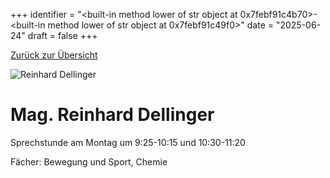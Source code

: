 
+++
identifier = "<built-in method lower of str object at 0x7febf91c4b70>-<built-in method lower of str object at 0x7febf91c49f0>"
date = "2025-06-24"
draft = false
+++

 [Zurück zur Übersicht](/schule/lehrpersonal/)

<div class="row">
<div class="column">
<img src="/images/personal/Dellinger.jpg" alt="Reinhard Dellinger"> 
</div>
<div class="column">

# Mag. Reinhard Dellinger 

Sprechstunde am Montag um 9:25-10:15 und 10:30-11:20

Fächer: Bewegung und Sport,  Chemie













</div>
</div> 

